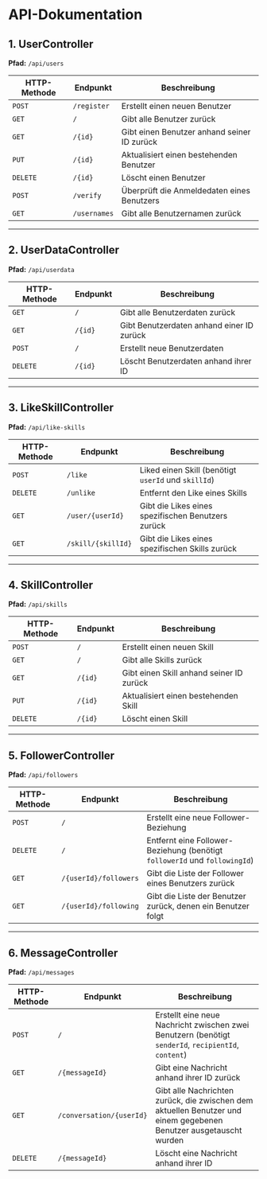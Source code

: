# **API-Dokumentation**

## **1. UserController**

**Pfad:** `/api/users`

| HTTP-Methode | Endpunkt     | Beschreibung                                |
|--------------|--------------|---------------------------------------------|
| `POST`       | `/register`  | Erstellt einen neuen Benutzer               |
| `GET`        | `/`          | Gibt alle Benutzer zurück                   |
| `GET`        | `/{id}`      | Gibt einen Benutzer anhand seiner ID zurück |
| `PUT`        | `/{id}`      | Aktualisiert einen bestehenden Benutzer     |
| `DELETE`     | `/{id}`      | Löscht einen Benutzer                       |
| `POST`       | `/verify`    | Überprüft die Anmeldedaten eines Benutzers  |
| `GET`        | `/usernames` | Gibt alle Benutzernamen zurück              |

---

## **2. UserDataController**

**Pfad:** `/api/userdata`

| HTTP-Methode | Endpunkt | Beschreibung                              |
|--------------|----------|-------------------------------------------|
| `GET`        | `/`      | Gibt alle Benutzerdaten zurück            |
| `GET`        | `/{id}`  | Gibt Benutzerdaten anhand einer ID zurück |
| `POST`       | `/`      | Erstellt neue Benutzerdaten               |
| `DELETE`     | `/{id}`  | Löscht Benutzerdaten anhand ihrer ID      |

---

## **3. LikeSkillController**

**Pfad:** `/api/like-skills`

| HTTP-Methode | Endpunkt           | Beschreibung                                        |
|--------------|--------------------|-----------------------------------------------------|
| `POST`       | `/like`            | Liked einen Skill (benötigt `userId` und `skillId`) |
| `DELETE`     | `/unlike`          | Entfernt den Like eines Skills                      |
| `GET`        | `/user/{userId}`   | Gibt die Likes eines spezifischen Benutzers zurück  |
| `GET`        | `/skill/{skillId}` | Gibt die Likes eines spezifischen Skills zurück     |

---

## **4. SkillController**

**Pfad:** `/api/skills`

| HTTP-Methode | Endpunkt | Beschreibung                             |
|--------------|----------|------------------------------------------|
| `POST`       | `/`      | Erstellt einen neuen Skill               |
| `GET`        | `/`      | Gibt alle Skills zurück                  |
| `GET`        | `/{id}`  | Gibt einen Skill anhand seiner ID zurück |
| `PUT`        | `/{id}`  | Aktualisiert einen bestehenden Skill     |
| `DELETE`     | `/{id}`  | Löscht einen Skill                       |

---

## **5. FollowerController**

**Pfad:** `/api/followers`

| HTTP-Methode | Endpunkt              | Beschreibung                                                               |
|--------------|-----------------------|----------------------------------------------------------------------------|
| `POST`       | `/`                   | Erstellt eine neue Follower-Beziehung                                      |
| `DELETE`     | `/`                   | Entfernt eine Follower-Beziehung (benötigt `followerId` und `followingId`) |
| `GET`        | `/{userId}/followers` | Gibt die Liste der Follower eines Benutzers zurück                         |
| `GET`        | `/{userId}/following` | Gibt die Liste der Benutzer zurück, denen ein Benutzer folgt               |

---

## **6. MessageController**

**Pfad:** `/api/messages`

| HTTP-Methode | Endpunkt                 | Beschreibung                                                                                                       |
|--------------|--------------------------|--------------------------------------------------------------------------------------------------------------------|
| `POST`       | `/`                      | Erstellt eine neue Nachricht zwischen zwei Benutzern (benötigt `senderId`, `recipientId`, `content`)               |
| `GET`        | `/{messageId}`           | Gibt eine Nachricht anhand ihrer ID zurück                                                                         |
| `GET`        | `/conversation/{userId}` | Gibt alle Nachrichten zurück, die zwischen dem aktuellen Benutzer und einem gegebenen Benutzer ausgetauscht wurden |
| `DELETE`     | `/{messageId}`           | Löscht eine Nachricht anhand ihrer ID                                                                              |
